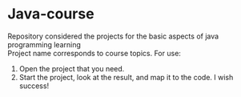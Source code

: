 # Java-course
 Repository considered the projects for the basic aspects of java programming learning<br />
 Project name corresponds to course topics.
 For use:
 1. Open the project that you need.
 2. Start the project, look at the result, and map it to the code.
 I wish success!

